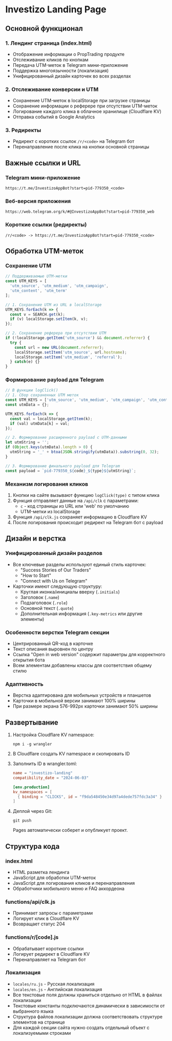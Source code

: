 # Investizo Landing Page

## Основной функционал

### 1. Лендинг страница (index.html)
- Отображение информации о PropTrading продукте
- Отслеживание кликов по кнопкам
- Передача UTM-меток в Telegram мини-приложение
- Поддержка многоязычности (локализация)
- Унифицированный дизайн карточек во всех разделах

### 2. Отслеживание конверсии и UTM
- Сохранение UTM-меток в localStorage при загрузке страницы
- Сохранение информации о реферере при отсутствии UTM-меток
- Логирование каждого клика в облачное хранилище (Cloudflare KV)
- Отправка событий в Google Analytics

### 3. Редиректы
- Редирект с коротких ссылок `/r/<code>` на Telegram бот
- Перенаправление после клика на кнопки основной страницы

## Важные ссылки и URL

### Telegram мини-приложение
```
https://t.me/InvestizoAppBot?start=pid-779350_<code>
```

### Веб-версия приложения
```
https://web.telegram.org/k/#@InvestizoAppBot?start=pid-779350_web
```

### Короткие ссылки (редиректы)
```
/r/<code> -> https://t.me/InvestizoAppBot?start=pid-779350_<code>
```

## Обработка UTM-меток

### Сохранение UTM
```javascript
// Поддерживаемые UTM-метки
const UTM_KEYS = [
  'utm_source', 'utm_medium', 'utm_campaign',
  'utm_content', 'utm_term'
];

// 1. Сохранение UTM из URL в localStorage
UTM_KEYS.forEach(k => {
  const v = SEARCH.get(k);
  if (v) localStorage.setItem(k, v);
});

// 2. Сохранение реферера при отсутствии UTM
if (!localStorage.getItem('utm_source') && document.referrer) {
  try {
    const url = new URL(document.referrer);
    localStorage.setItem('utm_source', url.hostname);
    localStorage.setItem('utm_medium', 'referral');
  } catch(e) {}
}
```

### Формирование payload для Telegram
```javascript
// В функции logClick()
// 1. Сбор сохраненных UTM меток
const UTM_KEYS = ['utm_source', 'utm_medium', 'utm_campaign', 'utm_content', 'utm_term'];
const utmData = {};

UTM_KEYS.forEach(k => {
  const val = localStorage.getItem(k);
  if (val) utmData[k] = val;
});

// 2. Формирование расширенного payload с UTM-данными
let utmString = '';
if (Object.keys(utmData).length > 0) {
  utmString = '_' + btoa(JSON.stringify(utmData)).substring(0, 32);
}

// 3. Формирование финального payload для Telegram
const payload = `pid-779350_${code}_${type}${utmString}`;
```

### Механизм логирования кликов
1. Кнопки на сайте вызывают функцию `logClick(type)` с типом клика
2. Функция отправляет данные на `/api/clk` с параметрами:
   - `c` - код страницы из URL или 'web' по умолчанию
   - UTM-метки из localStorage
3. Функция `/api/clk.js` сохраняет информацию в Cloudflare KV
4. После логирования происходит редирект на Telegram бот с payload

## Дизайн и верстка

### Унифицированный дизайн разделов
- Все ключевые разделы используют единый стиль карточек:
  - "Success Stories of Our Traders"
  - "How to Start"
  - "Connect with Us on Telegram" 
- Карточки имеют следующую структуру:
  - Круглая иконка/инициалы вверху (`.initials`)
  - Заголовок (`.name`)
  - Подзаголовок (`.role`)
  - Основной текст (`.quote`)
  - Дополнительная информация (`.key-metrics` или другие элементы)

### Особенности верстки Telegram секции
- Центрированный QR-код в карточке
- Текст описания выровнен по центру
- Ссылка "Open in web version" содержит параметры для корректного открытия бота
- Всем элементам добавлены классы для соответствия общему стилю

### Адаптивность
- Верстка адаптирована для мобильных устройств и планшетов
- Карточки в мобильной версии занимают 100% ширины
- При размере экрана 576-992px карточки занимают 50% ширины

## Развертывание

1. Настройка Cloudflare KV namespace:
   ```
   npm i -g wrangler
   ```
   
2. В Cloudflare создать KV namespace и скопировать ID

3. Заполнить ID в wrangler.toml:
   ```toml
   name = "investizo-landing"
   compatibility_date = "2024-06-03"

   [env.production]
   kv_namespaces = [
     { binding = "CLICKS", id = "f9da548450e34d97a4dede757fdc3a34" }
   ]
   ```

4. Деплой через Git:
   ```
   git push
   ```
   Pages автоматически соберет и опубликует проект.

## Структура кода

### index.html
- HTML разметка лендинга
- JavaScript для обработки UTM-меток
- JavaScript для логирования кликов и перенаправления
- Обработчики мобильного меню и FAQ аккордеона

### functions/api/clk.js
- Принимает запросы с параметрами
- Логирует клик в Cloudflare KV
- Возвращает статус 204

### functions/r/[code].js
- Обрабатывает короткие ссылки
- Логирует редирект в Cloudflare KV
- Перенаправляет на Telegram бот

### Локализация
- `locales/ru.js` - Русская локализация
- `locales/en.js` - Английская локализация
- Все текстовые поля должны храниться отдельно от HTML в файлах локализации
- Текстовые константы подключаются динамически в зависимости от выбранного языка
- Структура файлов локализации должна соответствовать структуре элементов на странице
- Для каждой секции сайта нужно создать отдельный объект с локализуемыми строками